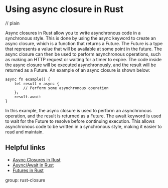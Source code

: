 # Using async closure in Rust
// plain

Async closures in Rust allow you to write asynchronous code in a synchronous style. This is done by using the async keyword to create an async closure, which is a function that returns a Future. The Future is a type that represents a value that will be available at some point in the future. The async closure can then be used to perform asynchronous operations, such as making an HTTP request or waiting for a timer to expire. The code inside the async closure will be executed asynchronously, and the result will be returned as a Future. An example of an async closure is shown below:
```
async fn example() {
    let result = async {
        // Perform some asynchronous operation
    };
    result.await
}
```
In this example, the async closure is used to perform an asynchronous operation, and the result is returned as a Future. The await keyword is used to wait for the Future to resolve before continuing execution. This allows asynchronous code to be written in a synchronous style, making it easier to read and maintain.

## Helpful links
- [Async Closures in Rust](https://rust-lang.github.io/async-book/01_getting_started/04_async_closures.html)
- [Async/Await in Rust](https://doc.rust-lang.org/book/ch16-03-async-await.html)
- [Futures in Rust](https://rust-lang.github.io/async-book/01_getting_started/02_futures.html)

group: rust-closure